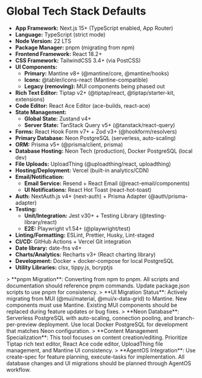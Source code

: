 # Global Tech Stack Defaults

- **App Framework:** Next.js 15+ (TypeScript enabled, App Router)
- **Language:** TypeScript (strict mode)
- **Node Version:** 22 LTS
- **Package Manager:** pnpm (migrating from npm)
- **Frontend Framework:** React 18.2+
- **CSS Framework:** TailwindCSS 3.4+ (via PostCSS)
- **UI Components:** 
  - **Primary:** Mantine v8+ (@mantine/core, @mantine/hooks)
  - **Icons:** @tabler/icons-react (Mantine-compatible)
  - **Legacy (removing):** MUI components being phased out
- **Rich Text Editor:** Tiptap v2+ (@tiptap/react, @tiptap/starter-kit, extensions)
- **Code Editor:** React Ace Editor (ace-builds, react-ace)
- **State Management:** 
  - **Global State:** Zustand v4+
  - **Server State:** TanStack Query v5+ (@tanstack/react-query)
- **Forms:** React Hook Form v7+ + Zod v3+ (@hookform/resolvers)
- **Primary Database:** Neon PostgreSQL (serverless, auto-scaling)
- **ORM:** Prisma v5+ (@prisma/client, prisma)
- **Database Hosting:** Neon Tech (production), Docker PostgreSQL (local dev)
- **File Uploads:** UploadThing (@uploadthing/react, uploadthing)
- **Hosting/Deployment:** Vercel (built-in analytics/CDN)
- **Email/Notification:** 
  - **Email Service:** Resend + React Email (@react-email/components)
  - **UI Notifications:** React Hot Toast (react-hot-toast)
- **Auth:** NextAuth.js v4+ (next-auth) + Prisma Adapter (@auth/prisma-adapter)
- **Testing:** 
  - **Unit/Integration:** Jest v30+ + Testing Library (@testing-library/react)
  - **E2E:** Playwright v1.54+ (@playwright/test)
- **Linting/Formatting:** ESLint, Prettier, Husky, Lint-staged
- **CI/CD:** GitHub Actions + Vercel Git integration
- **Date library:** date-fns v4+
- **Charts/Analytics:** Recharts v3+ (React charting library)
- **Development:** Docker + docker-compose for local PostgreSQL
- **Utility Libraries:** clsx, tippy.js, bcryptjs

<conditional-block context-check="package-manager-migration">
> **pnpm Migration**: Converting from npm to pnpm. All scripts and documentation should reference pnpm commands. Update package.json scripts to use pnpm for consistency.
</conditional-block>

<conditional-block context-check="ui-library-migration">
> **UI Migration Status**: Actively migrating from MUI (@mui/material, @mui/x-data-grid) to Mantine. New components must use Mantine. Existing MUI components should be replaced during feature updates or bug fixes.
</conditional-block>

<conditional-block context-check="neon-database-setup">
> **Neon Database**: Serverless PostgreSQL with auto-scaling, connection pooling, and branch-per-preview deployment. Use local Docker PostgreSQL for development that matches Neon configuration.
</conditional-block>

<conditional-block context-check="content-management-focus">
> **Content Management Specialization**: This tool focuses on content creation/editing. Prioritize Tiptap rich text editor, React Ace code editor, UploadThing file management, and Mantine UI consistency.
</conditional-block>

<conditional-block context-check="agentos-workflow">
> **AgentOS Integration**: Use create-spec for feature planning, execute-tasks for implementation. All database changes and UI migrations should be planned through AgentOS workflow.
</conditional-block>